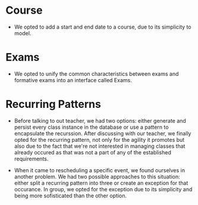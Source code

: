 # Course

- We opted to add a start and end date to a course, due to its simplicity to model.

# Exams

- We opted to unify the common characteristics between exams and formative exams into an interface called
  Exams.

# Recurring Patterns

- Before talking to out teacher, we had two options: either generate and persist every class instance
  in the database or use a pattern to encapsulate the recurssion. After discussing with our teacher,
  we finally opted for the recurring pattern, not only for the agility it promotes but also due to the
  fact that we're not interested in managing classes that already occured as that was not a part of
  any of the established requirements.

- When it came to rescheduling a specific event, we found ourselves in another problem. We had
  two possible approaches to this situation: either split a recurring pattern into three or create
  an exception for that occurance. In group, we opted for the exception due to its simplicity and
  being more sofisticated than the other option.
